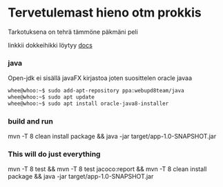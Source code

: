 # Tervetulemast hieno otm prokkis
Tarkotuksena on tehrä tämmöne päkmäni peli

linkkii dokkeihikki löytyy [docs](https://github.com/haapseem/otm-harjoitustyo/tree/master/harjoitustyo/doc)

### java
Open-jdk ei sisällä javaFX kirjastoa joten suosittelen oracle javaa

```bash
whee@whoo:~$ sudo add-apt-repository ppa:webupd8team/java
whee@whoo:~$ sudo apt update
whee@whoo:~$ sudo apt install oracle-java8-installer
```

### build and run
mvn -T 8 clean install package && java -jar target/app-1.0-SNAPSHOT.jar

### This will do just everything
mvn -T 8 test && mvn -T 8 test jacoco:report && mvn -T 8 clean install package && java -jar target/app-1.0-SNAPSHOT.jar
